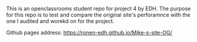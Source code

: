 This is an openclassrooms student repo for project 4 by EDH.
The purpose for this repo is to test and compare the original site's perforamnce with the one I audited and worekd on for the project.

Github pages address: https://ronen-edh.github.io/Mike-s-site-OG/
